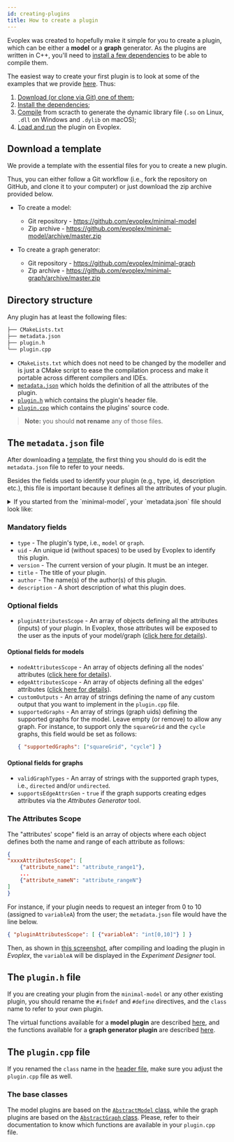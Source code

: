 ```yaml
---
id: creating-plugins
title: How to create a plugin
---
```


Evoplex was created to hopefully make it simple for you to create a plugin, which can be either a **model** or a **graph** generator. As the plugins are written in C++, you'll need to [install a few dependencies](installing-dependencies) to be able to compile them.

The easiest way to create your first plugin is to look at some of the examples that we provide [here](example-plugins). Thus:
1. [Download (or clone via Git) one of them](example-plugins);
2. [Install the dependencies](installing-dependencies);
3. [Compile](compiling-plugins) from scracth to generate the dynamic library file (`.so` on Linux, `.dll` on Windows and `.dylib` on macOS);
4. [Load and run](running-plugins) the plugin on Evoplex.

## Download a template

We provide a template with the essential files for you to create a new plugin.

Thus, you can either follow a Git workflow (i.e., fork the repository on GitHub, and clone it to your computer) or just download the zip archive provided below.

* To create a model:
    * Git repository - https://github.com/evoplex/minimal-model
    * Zip archive - https://github.com/evoplex/minimal-model/archive/master.zip

* To create a graph generator:
    * Git repository - https://github.com/evoplex/minimal-graph
    * Zip archive - https://github.com/evoplex/minimal-graph/archive/master.zip

## Directory structure

Any plugin has at least the following files:
``` bash
├── CMakeLists.txt
├── metadata.json
├── plugin.h
└── plugin.cpp
```

* `CMakeLists.txt` which does not need to be changed by the modeller and is just a CMake script to ease the compilation process and make it portable across different compilers and IDEs.
* [`metadata.json`](#the-metadatajson-file) which holds the definition of all the attributes of the plugin.
* [`plugin.h`](#the-pluginh-file) which contains the plugin's header file.
* [`plugin.cpp`](#the-plugincpp-file) which contains the plugins' source code.

> **Note:** you should **not rename** any of those files.

## The `metadata.json` file

After downloading a [template](#download-a-template), the first thing you should do is edit the `metadata.json` file to refer to your needs.

Besides the fields used to identify your plugin (e.g., type, id, description etc.), this file is important because it defines all the attributes of your plugin.

<details>
<summary>
If you started from the `minimal-model`, your `metadata.json` file should look like:
</summary>
``` json
{
  "type": "model",
  "uid": "minimalModel",
  "version": 1,
  "title": "Mininal Model",
  "author": "Evoplex Team",
  "description": "This is a mininal example of a model plugin for Evoplex.",

  "pluginAttributesScope": [],
  "nodeAttributesScope": [],
  "edgeAttributesScope": [],

  "supportedGraphs": [],
  "customOutputs": []
}
```
</details>

<details>
<summary>
If you started from the `minimal-graph`, your `metadata.json` file should look like:
</summary>
``` json
{
  "type": "graph",
  "uid": "minimalGraph",
  "version": 1,
  "title": "Mininal Graph",
  "author": "Evoplex Team",
  "description": "This is a mininal example of a graph plugin for Evoplex.",

  "pluginAttributesScope": [],
  "supportsEdgeAttrsGen": true,
  "validGraphTypes": ["undirected", "directed"]
}
```
</details>

### Mandatory fields
* `type` - The plugin's type, i.e., `model` or `graph`.
* `uid` - An unique id (without spaces) to be used by Evoplex to identify this plugin.
* `version` - The current version of your plugin. It must be an integer.
* `title` - The title of your plugin.
* `author` - The name(s) of the author(s) of this plugin.
* `description` - A short description of what this plugin does.

### Optional fields
* `pluginAttributesScope` - An array of objects defining all the attributes (inputs) of your plugin. In Evoplex, those attributes will be exposed to the user as the inputs of your model/graph ([click here for details](#the-attributes-scope)).

#### Optional fields for models
* `nodeAttributesScope` - An array of objects defining all the nodes' attributes ([click here for details](#the-attributes-scope)).
* `edgeAttributesScope` - An array of objects defining all the edges' attributes ([click here for details](#the-attributes-scope)).
* `customOutputs` - An array of strings defining the name of any custom output that you want to implement in the `plugin.cpp` file.
* `supportedGraphs` - An array of strings (graph uids) defining the supported graphs for the model. Leave empty (or remove) to allow any graph. For instance, to support only the `squareGrid` and the `cycle` graphs, this field would be set as follows:
    ```json
    { "supportedGraphs": ["squareGrid", "cycle"] }
    ```

#### Optional fields for graphs
* `validGraphTypes` - An array of strings with the supported graph types, i.e., `directed` and/or `undirected`.
* `supportsEdgeAttrsGen` - `true` if the graph supports creating edges attributes via the *Attributes Generator* tool.


### The Attributes Scope

The "attributes' scope" field is an array of objects where each object defines both the name and range of each attribute as follows:
```json
{
"xxxxAttributesScope": [
    {"attribute_name1": "attribute_range1"},
    ...
    {"attribute_nameN": "attribute_rangeN"}
]
}
```

For instance, if your plugin needs to request an integer from 0 to 10 (assigned to `variableA`) from the user; the `metadata.json` file would have the line below.
```json
{ "pluginAttributesScope": [ {"variableA": "int[0,10]"} ] }
```
Then, as shown in <a href="/img/experiment_designer_0.2.0.png" target="_blank">this screenshot</a>, after compiling and loading the plugin in *Evoplex*, the `variableA` will be displayed in the *Experiment Designer* tool.


## The `plugin.h` file

If you are creating your plugin from the `minimal-model` or any other existing plugin, you should rename the `#ifndef` and `#define` directives, and the `class` name to refer to your own plugin.

The virtual functions available for a **model plugin** are described <a href="https://github.com/evoplex/minimal-model/blob/master/plugin.h" target="_blank">here</a>, and the functions available for a **graph generator plugin** are described <a href="https://github.com/evoplex/minimal-graph/blob/master/plugin.h" target="_blank">here</a>.


## The `plugin.cpp` file

If you renamed the `class` name in the [header file](#the-pluginh-file), make sure you adjust the `plugin.cpp` file as well.

### The base classes

The model plugins are based on the [`AbstractModel` class](), while the graph plugins are based on the [`AbstractGraph` class](). Please, refer to their documentation to know which functions are available in your `plugin.cpp` file.

